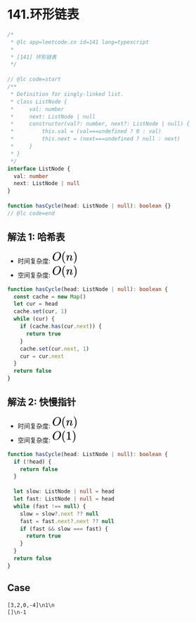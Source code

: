 # 141.环形链表

```ts
/*
 * @lc app=leetcode.cn id=141 lang=typescript
 *
 * [141] 环形链表
 */

// @lc code=start
/**
 * Definition for singly-linked list.
 * class ListNode {
 *     val: number
 *     next: ListNode | null
 *     constructor(val?: number, next?: ListNode | null) {
 *         this.val = (val===undefined ? 0 : val)
 *         this.next = (next===undefined ? null : next)
 *     }
 * }
 */
interface ListNode {
  val: number
  next: ListNode | null
}

function hasCycle(head: ListNode | null): boolean {}
// @lc code=end
```

## 解法 1: 哈希表

- 时间复杂度: <!-- $O(n)$ --> <img style="transform: translateY(0.1em); background: white;" src="./svg/o-n.svg" alt="O(n)">
- 空间复杂度: <!-- $O(n)$ --> <img style="transform: translateY(0.1em); background: white;" src="./svg/o-n.svg" alt="O(n)">

```ts
function hasCycle(head: ListNode | null): boolean {
  const cache = new Map()
  let cur = head
  cache.set(cur, 1)
  while (cur) {
    if (cache.has(cur.next)) {
      return true
    }
    cache.set(cur.next, 1)
    cur = cur.next
  }
  return false
}
```

## 解法 2: 快慢指针

- 时间复杂度: <!-- $O(n)$ --> <img style="transform: translateY(0.1em); background: white;" src="./svg/o-n.svg" alt="O(n)">
- 空间复杂度: <!-- $O(1)$ --> <img style="transform: translateY(0.1em); background: white;" src="./svg/o-1.svg" alt="O(1)">

```ts
function hasCycle(head: ListNode | null): boolean {
  if (!head) {
    return false
  }

  let slow: ListNode | null = head
  let fast: ListNode | null = head
  while (fast !== null) {
    slow = slow?.next ?? null
    fast = fast.next?.next ?? null
    if (fast && slow === fast) {
      return true
    }
  }
  return false
}
```

## Case

```text
[3,2,0,-4]\n1\n
[]\n-1
```
